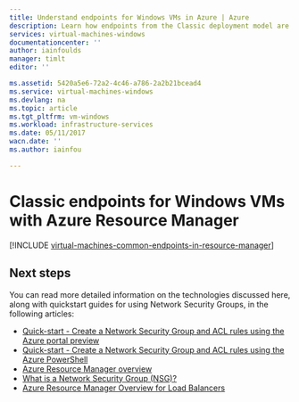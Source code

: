 ```yaml
---
title: Understand endpoints for Windows VMs in Azure | Azure
description: Learn how endpoints from the Classic deployment model are now implemented in Resource Manager using Network Security Groups and ACL rules
services: virtual-machines-windows
documentationcenter: ''
author: iainfoulds
manager: timlt
editor: ''

ms.assetid: 5420a5e6-72a2-4c46-a786-2a2b21bcead4
ms.service: virtual-machines-windows
ms.devlang: na
ms.topic: article
ms.tgt_pltfrm: vm-windows
ms.workload: infrastructure-services
ms.date: 05/11/2017
wacn.date: ''
ms.author: iainfou

---
```

# Classic endpoints for Windows VMs with Azure Resource Manager
[!INCLUDE [virtual-machines-common-endpoints-in-resource-manager](../../../includes/virtual-machines-common-endpoints-in-resource-manager.md)]

## Next steps
You can read more detailed information on the technologies discussed here, along with quickstart guides for using Network Security Groups, in the following articles:

* [Quick-start - Create a Network Security Group and ACL rules using the Azure portal preview](nsg-quickstart-portal.md)  
* [Quick-start - Create a Network Security Group and ACL rules using the Azure PowerShell](nsg-quickstart-powershell.md)  
* [Azure Resource Manager overview](../../azure-resource-manager/resource-group-overview.md)  
* [What is a Network Security Group (NSG)?](../../virtual-network/virtual-networks-nsg.md)  
* [Azure Resource Manager Overview for Load Balancers](../../load-balancer/load-balancer-arm.md)

